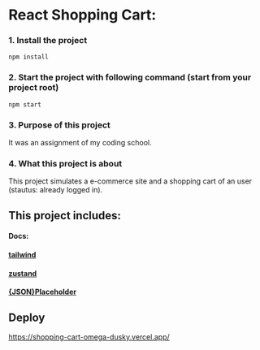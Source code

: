 # React Shopping Cart:

### 1. Install the project
`npm install`

### 2. Start the project with following command (start from your project root)
`npm start`

### 3. Purpose of this project
It was an assignment of my coding school.

### 4. What this project is about
This project simulates a e-commerce site and a shopping cart of an user (stautus: already logged in). 

## This project includes:

#### Docs:
#### [tailwind](https://tailwindcss.com/docs/guides/create-react-app)
#### [zustand](https://docs.pmnd.rs/zustand/getting-started/introduction)
#### [{JSON}Placeholder](https://jsonplaceholder.typicode.com/)

## Deploy
https://shopping-cart-omega-dusky.vercel.app/